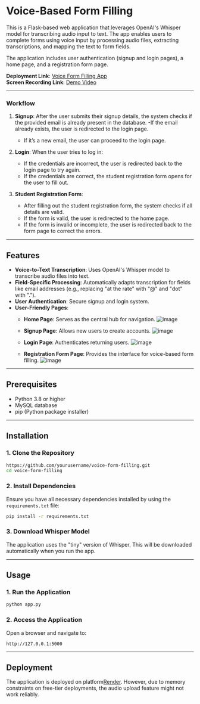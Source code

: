 # Voice-Based Form Filling 

This is a Flask-based web application that leverages OpenAI's Whisper model for transcribing audio input to text. The app enables users to complete forms using voice input by processing audio files, extracting transcriptions, and mapping the text to form fields.  

The application includes user authentication (signup and login pages), a home page, and a registration form page.

**Deployment Link**: [Voice Form Filling App](https://form-filling-project-gba3.onrender.com)  
**Screen Recording Link**: [Demo Video](https://drive.google.com/file/d/1aibOASPsC-OzpsLcru2JeKZ5nkHZQQN4/view?usp=sharing)

---

### Workflow

1. **Signup**: After the user submits their signup details, the system checks if the provided email is already present in the database.
   -If the email already exists, the user is redirected to the login page.
   - If it’s a new email, the user can proceed to the login page.

2. **Login**: When the user tries to log in:
   - If the credentials are incorrect, the user is redirected back to the login page to try again.
   - If the credentials are correct, the student registration form opens for the user to fill out.

3. **Student Registration Form**: 
   - After filling out the student registration form, the system checks if all details are valid.
   - If the form is valid, the user is redirected to the home page.
   - If the form is invalid or incomplete, the user is redirected back to the form page to correct the errors.
     
---

## Features

- **Voice-to-Text Transcription**: Uses OpenAI's Whisper model to transcribe audio files into text.
- **Field-Specific Processing**: Automatically adapts transcription for fields like email addresses (e.g., replacing "at the rate" with "@" and "dot" with ".").
- **User Authentication**: Secure signup and login system.
- **User-Friendly Pages**:
   - **Home Page**: Serves as the central hub for navigation.
                 ![image](https://github.com/user-attachments/assets/76e9d298-b912-400a-8f5f-8719359ed331)

  - **Signup Page**: Allows new users to create accounts.
               ![image](https://github.com/user-attachments/assets/ecc45ccf-7ab8-4a73-8e81-dd79cd81a423)

  - **Login Page**: Authenticates returning users.
                ![image](https://github.com/user-attachments/assets/cce0cc51-6eeb-4a7d-b428-31824cbc605e)

  - **Registration Form Page**: Provides the interface for voice-based form filling.
                ![image](https://github.com/user-attachments/assets/967fa02c-21cf-4e7f-b305-40522cebe7cd)
---

## Prerequisites
- Python 3.8 or higher
- MySQL database
- pip (Python package installer)

---

## Installation

### 1. Clone the Repository
```bash
https://github.com/yourusername/voice-form-filling.git
cd voice-form-filling
```

### 2. Install Dependencies
Ensure you have all necessary dependencies installed by using the `requirements.txt` file:
```bash
pip install -r requirements.txt
```

### 3. Download Whisper Model
The application uses the "tiny" version of Whisper. This will be downloaded automatically when you run the app.

---

## Usage

### 1. Run the Application
```bash
python app.py
```

### 2. Access the Application
Open a browser and navigate to:
```
http://127.0.0.1:5000
```
---

## Deployment
The application is deployed on platform[Render](https://render.com). However, due to memory constraints on free-tier deployments, the audio upload feature might not work reliably.

